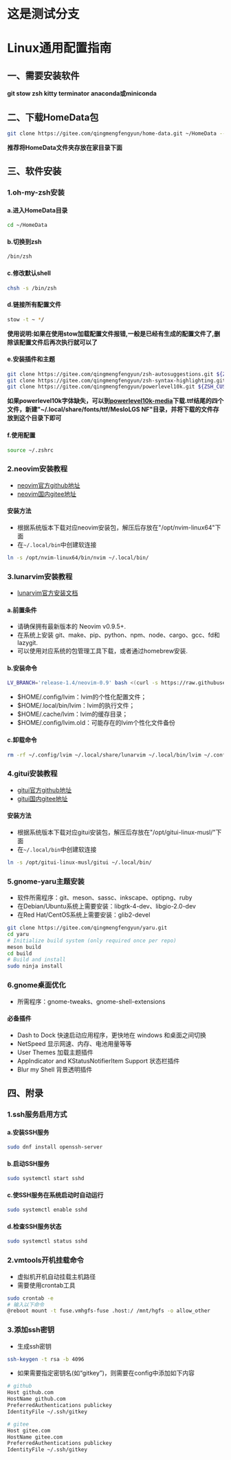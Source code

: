 # 这是测试分支


# Linux通用配置指南

## 一、需要安装软件
**git stow zsh kitty terminator anaconda或miniconda**

## 二、下载HomeData包
```sh
git clone https://gitee.com/qingmengfengyun/home-data.git ~/HomeData --recurse-submodules
```
**推荐将HomeData文件夹存放在家目录下面**

## 三、软件安装 

### 1.oh-my-zsh安装
#### a.进入HomeData目录
```sh
cd ~/HomeData
```
#### b.切换到zsh
```sh
/bin/zsh
```
#### c.修改默认shell
```sh
chsh -s /bin/zsh
```
#### d.链接所有配置文件 
```sh
stow -t ~ */
```
**使用说明:如果在使用stow加载配置文件报错,一般是已经有生成的配置文件了,删除该配置文件后再次执行就可以了**
#### e.安装插件和主题
```sh
git clone https://gitee.com/qingmengfengyun/zsh-autosuggestions.git ${ZSH_CUSTOM:-~/.oh-my-zsh/custom}/plugins/zsh-autosuggestions
git clone https://gitee.com/qingmengfengyun/zsh-syntax-highlighting.git ${ZSH_CUSTOM:-~/.oh-my-zsh/custom}/plugins/zsh-syntax-highlighting
git clone https://gitee.com/qingmengfengyun/powerlevel10k.git ${ZSH_CUSTOM:-~/.oh-my-zsh/custom}/themes/powerlevel10k
```
**如果powerlevel10k字体缺失，可以到[powerlevel10k-media](https://gitee.com/qingmengfengyun/powerlevel10k-media)下载.ttf结尾的四个文件，新建"~/.local/share/fonts/ttf/MesloLGS NF"目录，并将下载的文件存放到这个目录下即可**
#### f.使用配置
```sh
source ~/.zshrc
```

### 2.neovim安装教程
- [neovim官方github地址](https://github.com/neovim/neovim)
- [neovim国内gitee地址](https://gitee.com/qingmengfengyun/neovim)
#### 安装方法
- 根据系统版本下载对应neovim安装包，解压后存放在"/opt/nvim-linux64"下面
- 在`~/.local/bin`中创建软连接
```sh
ln -s /opt/nvim-linux64/bin/nvim ~/.local/bin/
```

### 3.lunarvim安装教程
- [lunarvim官方安装文档](https://www.lunarvim.org/zh-Hans/docs/installation)
#### a.前置条件
- 请确保拥有最新版本的 Neovim v0.9.5+.
- 在系统上安装 git、make、pip、python、npm、node、cargo、gcc、fd和lazygit.
- 可以使用对应系统的包管理工具下载，或者通过homebrew安装.
#### b.安装命令
```sh
LV_BRANCH='release-1.4/neovim-0.9' bash <(curl -s https://raw.githubusercontent.com/LunarVim/LunarVim/release-1.4/neovim-0.9/utils/installer/install.sh)
```
- $HOME/.config/lvim：lvim的个性化配置文件；
- $HOME/.local/bin/lvim：lvim的执行文件；
- $HOME/.cache/lvim：lvim的缓存目录；
- $HOME/.config/lvim.old：可能存在的lvim个性化文件备份
#### c.卸载命令
```sh
rm -rf ~/.config/lvim ~/.local/share/lunarvim ~/.local/bin/lvim ~/.config/lvim.old ~/.cache/lvim 
```

### 4.gitui安装教程
- [gitui官方github地址](https://github.com/extrawurst/gitui)
- [gitui国内gitee地址](https://gitee.com/qingmengfengyun/gitui)
#### 安装方法
- 根据系统版本下载对应gitui安装包，解压后存放在"/opt/gitui-linux-musl/"下面
- 在`~/.local/bin`中创建软连接
```sh
ln -s /opt/gitui-linux-musl/gitui ~/.local/bin/
```

### 5.gnome-yaru主题安装
- 软件所需程序：git、meson、sassc、inkscape、optipng、ruby
- 在Debian/Ubuntu系统上需要安装：libgtk-4-dev、libgio-2.0-dev
- 在Red Hat/CentOS系统上需要安装：glib2-devel
```sh
git clone https://gitee.com/qingmengfengyun/yaru.git
cd yaru
# Initialize build system (only required once per repo)
meson build
cd build
# Build and install
sudo ninja install
```

### 6.gnome桌面优化
- 所需程序：gnome-tweaks、gnome-shell-extensions
#### 必备插件
- Dash to Dock
快速启动应用程序，更快地在 windows 和桌面之间切换
- NetSpeed
显示网速、内存、电池用量等等
- User Themes
加载主题插件
- AppIndicator and KStatusNotifierItem Support
状态栏插件
- Blur my Shell
背景透明插件


## 四、附录

### 1.ssh服务启用方式
#### a.安装SSH服务
```sh
sudo dnf install openssh-server
```
#### b.启动SSH服务
```sh
sudo systemctl start sshd
```
#### c.使SSH服务在系统启动时自动运行
```sh
sudo systemctl enable sshd
```
#### d.检查SSH服务状态
```sh
sudo systemctl status sshd
```

### 2.vmtools开机挂载命令
- 虚拟机开机自动挂载主机路径
- 需要使用crontab工具
```sh
sudo crontab -e
# 输入以下命令
@reboot mount -t fuse.vmhgfs-fuse .host:/ /mnt/hgfs -o allow_other
```

### 3.添加ssh密钥
- 生成ssh密钥
```sh
ssh-keygen -t rsa -b 4096
```
- 如果需要指定密钥名(如“gitkey”)，则需要在config中添加如下内容
```sh
# github
Host github.com
HostName github.com
PreferredAuthentications publickey
IdentityFile ~/.ssh/gitkey

# gitee
Host gitee.com
HostName gitee.com
PreferredAuthentications publickey
IdentityFile ~/.ssh/gitkey
```

